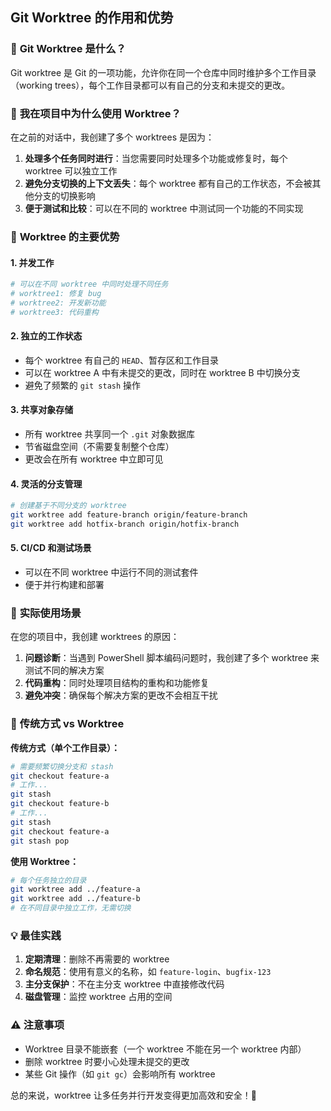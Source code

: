 ## Git Worktree 的作用和优势

### 🎯 **Git Worktree 是什么？**

Git worktree 是 Git 的一项功能，允许你在同一个仓库中同时维护多个工作目录（working trees），每个工作目录都可以有自己的分支和未提交的更改。

### 🔧 **我在项目中为什么使用 Worktree？**

在之前的对话中，我创建了多个 worktrees 是因为：

1. **处理多个任务同时进行**：当您需要同时处理多个功能或修复时，每个 worktree 可以独立工作
2. **避免分支切换的上下文丢失**：每个 worktree 都有自己的工作状态，不会被其他分支的切换影响
3. **便于测试和比较**：可以在不同的 worktree 中测试同一个功能的不同实现

### 🚀 **Worktree 的主要优势**

#### 1. **并发工作**

```bash
# 可以在不同 worktree 中同时处理不同任务
# worktree1: 修复 bug
# worktree2: 开发新功能
# worktree3: 代码重构
```

#### 2. **独立的工作状态**

- 每个 worktree 有自己的 `HEAD`、暂存区和工作目录
- 可以在 worktree A 中有未提交的更改，同时在 worktree B 中切换分支
- 避免了频繁的 `git stash` 操作

#### 3. **共享对象存储**

- 所有 worktree 共享同一个 `.git` 对象数据库
- 节省磁盘空间（不需要复制整个仓库）
- 更改会在所有 worktree 中立即可见

#### 4. **灵活的分支管理**

```bash
# 创建基于不同分支的 worktree
git worktree add feature-branch origin/feature-branch
git worktree add hotfix-branch origin/hotfix-branch
```

#### 5. **CI/CD 和测试场景**

- 可以在不同 worktree 中运行不同的测试套件
- 便于并行构建和部署

### 📁 **实际使用场景**

在您的项目中，我创建 worktrees 的原因：

1. **问题诊断**：当遇到 PowerShell 脚本编码问题时，我创建了多个 worktree 来测试不同的解决方案
2. **代码重构**：同时处理项目结构的重构和功能修复
3. **避免冲突**：确保每个解决方案的更改不会相互干扰

### 🔄 **传统方式 vs Worktree**

**传统方式（单个工作目录）：**

```bash
# 需要频繁切换分支和 stash
git checkout feature-a
# 工作...
git stash
git checkout feature-b
# 工作...
git stash
git checkout feature-a
git stash pop
```

**使用 Worktree：**

```bash
# 每个任务独立的目录
git worktree add ../feature-a
git worktree add ../feature-b
# 在不同目录中独立工作，无需切换
```

### 💡 **最佳实践**

1. **定期清理**：删除不再需要的 worktree
2. **命名规范**：使用有意义的名称，如 `feature-login`、`bugfix-123`
3. **主分支保护**：不在主分支 worktree 中直接修改代码
4. **磁盘管理**：监控 worktree 占用的空间

### ⚠️ **注意事项**

- Worktree 目录不能嵌套（一个 worktree 不能在另一个 worktree 内部）
- 删除 worktree 时要小心处理未提交的更改
- 某些 Git 操作（如 `git gc`）会影响所有 worktree

总的来说，worktree 让多任务并行开发变得更加高效和安全！🎉
